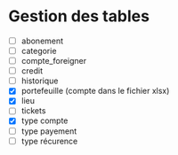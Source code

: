 ﻿# Gestion des tables

- [ ] abonement
- [ ] categorie
- [ ] compte_foreigner
- [ ] credit
- [ ] historique
- [x] portefeuille (compte dans le fichier xlsx)
- [x] lieu
- [ ] tickets
- [x] type compte
- [ ] type payement
- [ ] type récurence